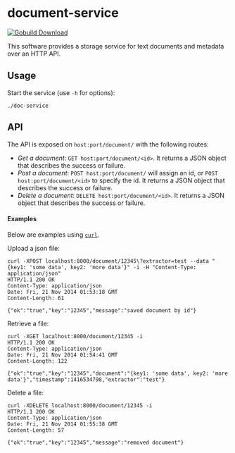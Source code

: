 document-service
================

[![Gobuild Download](http://gobuild.io/badge/github.com/stucco/document-service/downloads.svg)](http://gobuild.io/github.com/stucco/document-service)

This software provides a storage service for text documents and metadata over an HTTP API.

## Usage

Start the service (use `-h` for options):

    ./doc-service 

## API

The API is exposed on `host:port/document/` with the following routes:

* *Get a document*: `GET host:port/document/<id>`. It returns a JSON object that describes the success or failure.
* *Post a document*: `POST host:port/document/` will assign an id, or `POST host:port/document/<id>` to specify the id. It returns a JSON object that describes the success or failure.
* *Delete a document*: `DELETE host:port/document/<id>`. It returns a JSON object that describes the success or failure.

#### Examples

Below are examples using [`curl`](http://curl.haxx.se).

Upload  a json file:

```
curl -XPOST localhost:8000/document/12345\?extractor=test --data "{key1: 'some data', key2: 'more data'}" -i -H "Content-Type: application/json"
HTTP/1.1 200 OK
Content-Type: application/json
Date: Fri, 21 Nov 2014 01:53:18 GMT
Content-Length: 61

{"ok":"true","key":"12345","message":"saved document by id"}
```

Retrieve a file:
```
curl -XGET localhost:8000/document/12345 -i
HTTP/1.1 200 OK
Content-Type: application/json
Date: Fri, 21 Nov 2014 01:54:41 GMT
Content-Length: 122

{"ok":"true","key":"12345","document":"{key1: 'some data', key2: 'more data'}","timestamp":1416534798,"extractor":"test"}
```

Delete a file:
```
curl -XDELETE localhost:8000/document/12345 -i
HTTP/1.1 200 OK
Content-Type: application/json
Date: Fri, 21 Nov 2014 01:55:38 GMT
Content-Length: 57

{"ok":"true","key":"12345","message":"removed document"}
```